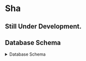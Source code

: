 # Sha

## Still Under Development.

## Database Schema 

<details>
<summary>Database Schema</summary>
<img title="Database Schema" alt="Couldn't Load Database Schema" src="./DatabaseSchema.jpg" hieght = 80%, width = 80%>



</details>

